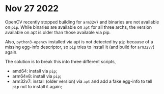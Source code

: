 # Nov 27 2022
OpenCV recently stopped building for `arm32v7` and binaries are not available on `pip`. 
While binaries are available on `apt` for all three archs, the version available on apt is older than those 
available via pip.

Also, `python3-opencv` installed via apt is not detected by `pip` because of a missing egg-info descriptor, 
so `pip` tries to install it (and build for `arm32v7`) again.

The solution is to break this into three different scripts,
 
- amd64: install via `pip`;
- arm64v8: install via `pip`;
- arm32v7: install (older version) via `apt` and add a fake egg-info to tell `pip` not to install it again;
